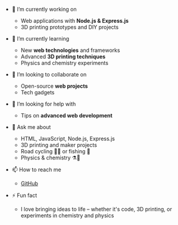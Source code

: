 - 🔭 I’m currently working on
  - Web applications with **Node.js & Express.js**
  - 3D printing prototypes and DIY projects

- 🌱 I’m currently learning
  - New **web technologies** and frameworks
  - Advanced **3D printing techniques**
  - Physics and chemistry experiments

- 👯 I’m looking to collaborate on
  - Open-source **web projects**
  - Tech gadgets

- 🤔 I’m looking for help with
  - Tips on **advanced web development**

- 💬 Ask me about
  - HTML, JavaScript, Node.js, Express.js  
  - 3D printing and maker projects  
  - Road cycling 🚴‍♂️ or fishing 🎣  
  - Physics & chemistry ⚗️🔭

- 📫 How to reach me
  - [GitHub](https://github.com/timondo)  
  

- ⚡ Fun fact
  - I love bringing ideas to life – whether it's code, 3D printing, or experiments in chemistry and physics

